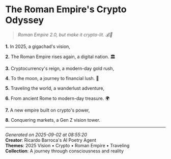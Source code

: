 # The Roman Empire's Crypto Odyssey

> *Roman Empire 2.0, but make it crypto-lit. 💰🤝*

**1.** In 2025, a gigachad's vision,


**2.** The Roman Empire rises again, a digital nation. 🏛️


**3.** Cryptocurrency's reign, a modern-day gold rush,


**4.** To the moon, a journey to financial lush. 🚀


**5.** Traveling the world, a wanderlust adventure,


**6.** From ancient Rome to modern-day treasure. 🌍


**7.** A new empire built on crypto's power,


**8.** Conquering markets, a Gen Z vision tower.



---

*Generated on 2025-09-02 at 08:55:20*  
**Creator**: Ricardo Barroca's AI Poetry Agent  
**Themes**: 2025 Vision • Crypto • Roman Empire • Traveling  
**Collection**: A journey through consciousness and reality